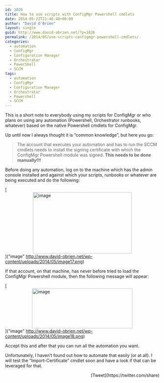 ```yaml
---
id: 1826
title: How to use scripts with ConfigMgr Powershell cmdlets
date: 2014-05-22T21:46:40+00:00
author: "David O'Brien"
layout: single
guid: http://www.david-obrien.net/?p=1826
permalink: /2014/05/use-scripts-configmgr-powershell-cmdlets/
categories:
  - automation
  - ConfigMgr
  - Configuration Manager
  - Orchestrator
  - PowerShell
  - SCCM
tags:
  - automation
  - ConfigMgr
  - Configuration Manager
  - Orchestrator
  - Powershell
  - SCCM
---
```

This is a short note to everybody using my scripts for ConfigMgr or who plans on using any automation (Powershell, Orchestrator runbooks, whatever) based on the native Powershell cmdlets for ConfigMgr.

Up until now I always thought it is “common knowledge”, but here you go:

> The account that executes your automation and has to run the SCCM cmdlets needs to install the signing certificate with which the ConfigMgr Powershell module was signed. **This needs to be done manually!!!** 

Before doing any automation, log on to the machine which has the admin console installed and against which your scripts, runbooks or whatever are being executed and do the following:

[<img style="background-image: none; float: none; padding-top: 0px; padding-left: 0px; margin-left: auto; display: block; padding-right: 0px; margin-right: auto; border: 0px;" title="image" src="http://www.david-obrien.net/wp-content/uploads/2014/05/image_thumb17.png" alt="image" width="322" height="200" border="0" />]("image" http://www.david-obrien.net/wp-content/uploads/2014/05/image17.png)

If that account, on that machine, has never before tried to load the ConfigMgr Powershell module, then the following message will appear:

[<img style="background-image: none; float: none; padding-top: 0px; padding-left: 0px; margin-left: auto; display: block; padding-right: 0px; margin-right: auto; border: 0px;" title="image" src="http://www.david-obrien.net/wp-content/uploads/2014/05/image_thumb18.png" alt="image" width="328" height="130" border="0" />]("image" http://www.david-obrien.net/wp-content/uploads/2014/05/image18.png)

Accept this and after that you can run all the automation you want.

Unfortunately, I haven’t found out how to automate that easily (or at all). I will test the “Import-Certificate” cmdlet soon and have a look if that can be leveraged for that. 

<div style="float: right; margin-left: 10px;">
  [Tweet](https://twitter.com/share)
</div>

